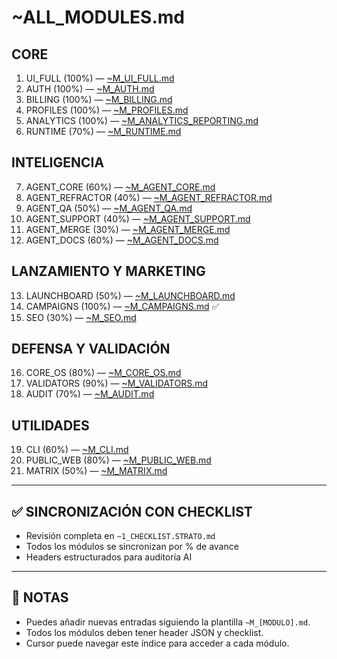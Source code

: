 <!--
STRATO MODULE HEADER
{
  "module": "ALL_MODULES_INDEX",
  "objective": "Índice maestro de módulos, estado y sincronización del monorepo STRATO.",
  "paths": ["~ALL_MODULES.md"],
  "status": "sincronizado",
  "last_synced": "2025-06-25",
  "last_validated": "2025-06-25",
  "responsible": "José + IA STRATO"
}
-->

# ~ALL_MODULES.md

## CORE
1. UI_FULL (100%) — [~M_UI_FULL.md](./~M_UI_FULL.md)
2. AUTH (100%) — [~M_AUTH.md](./~M_AUTH.md)
3. BILLING (100%) — [~M_BILLING.md](./~M_BILLING.md)
4. PROFILES (100%) — [~M_PROFILES.md](./~M_PROFILES.md)
5. ANALYTICS (100%) — [~M_ANALYTICS_REPORTING.md](./~M_ANALYTICS_REPORTING.md)
6. RUNTIME (70%) — [~M_RUNTIME.md](./~M_RUNTIME.md)

## INTELIGENCIA
7. AGENT_CORE (60%) — [~M_AGENT_CORE.md](./~M_AGENT_CORE.md)
8. AGENT_REFRACTOR (40%) — [~M_AGENT_REFRACTOR.md](./~M_AGENT_REFRACTOR.md)
9. AGENT_QA (50%) — [~M_AGENT_QA.md](./~M_AGENT_QA.md)
10. AGENT_SUPPORT (40%) — [~M_AGENT_SUPPORT.md](./~M_AGENT_SUPPORT.md)
11. AGENT_MERGE (30%) — [~M_AGENT_MERGE.md](./~M_AGENT_MERGE.md)
12. AGENT_DOCS (60%) — [~M_AGENT_DOCS.md](./~M_AGENT_DOCS.md)

## LANZAMIENTO Y MARKETING
13. LAUNCHBOARD (50%) — [~M_LAUNCHBOARD.md](./~M_LAUNCHBOARD.md)
14. CAMPAIGNS (100%) — [~M_CAMPAIGNS.md](./~M_CAMPAIGNS.md) ✅
15. SEO (30%) — [~M_SEO.md](./~M_SEO.md)

## DEFENSA Y VALIDACIÓN
16. CORE_OS (80%) — [~M_CORE_OS.md](./~M_CORE_OS.md)
17. VALIDATORS (90%) — [~M_VALIDATORS.md](./~M_VALIDATORS.md)
18. AUDIT (70%) — [~M_AUDIT.md](./~M_AUDIT.md)

## UTILIDADES
19. CLI (60%) — [~M_CLI.md](./~M_CLI.md)
20. PUBLIC_WEB (80%) — [~M_PUBLIC_WEB.md](./~M_PUBLIC_WEB.md)
21. MATRIX (50%) — [~M_MATRIX.md](./~M_MATRIX.md)

---

## ✅ SINCRONIZACIÓN CON CHECKLIST

- Revisión completa en `~1_CHECKLIST.STRATO.md`
- Todos los módulos se sincronizan por % de avance
- Headers estructurados para auditoría AI

---

## 📌 NOTAS

- Puedes añadir nuevas entradas siguiendo la plantilla `~M_[MODULO].md`.
- Todos los módulos deben tener header JSON y checklist.
- Cursor puede navegar este índice para acceder a cada módulo. 